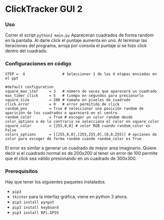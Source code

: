# ClickTracker GUI 2

### Uso
Correr el script `python3 main.py`
Apareceran cuadrados de forma random en la pantalla. Al darle click el puntaje aumenta en uno. Al terminar las iteraciones del programa, arroja por consola el puntaje si se hizo click dentro del cuadrado.

### Configuraciones en código
```
STEP =  4                 # Seleccionar 1 de las 4 etapas enviadas en el ppt

#default configuration
square_max_iter     = 3   # número de veces que aparecerá un cuadrado
max_timer_click     = 5   # tiempo en segundos para presionarlo
square_size         = 200 # tamaño en pixeles de cuadrado
click_error         = 0   # error permitido de click 
random_pos          = True # seleccionar una posición random de aparición de los cuadrados o aparecerá en el centro
random_color        = True # escoger un color random desde color_options o de lo contrario se selecciona el color en square_color
square_color        = [255,0,0] # color RGB cuando random_color es False
colors_options      = [[255,0,0],[255,255,0],[0,0,255]] # opciones de color para escoger de forma random cuando random_color es True
```
El error es similar a generar un cuadrado de mayor area imaginario. Quiere decir si el cuadrado normal es de 200x200 al tener un error de 100 permite que el click sea válido presionando en un cuadrado de 300x300.

### Prerequisitos 
Hay que tener los siguientes paquetes instalados.
- `pip3`
- `tkinter` para la interfaz gráfica, viene en python 3 ahora.
- `pip3 install pynput` 
- `pip3 install keyboard`
- `pip3 install RPi.GPIO`